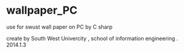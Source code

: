 wallpaper_PC
============

use for  swust wall paper on PC by C sharp


create by South West Univercity , school of information  engineering .  2014.1.3
